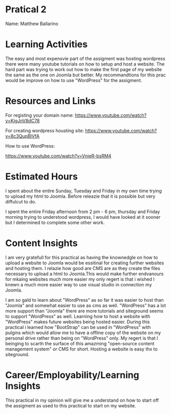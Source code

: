 # Pratical 2 
Name: Matthew Ballarino

# Learning Activities

The easy and most expensvie part of the assigment was hosting wordpress there were many youtube tutorials on how to setup and host a website. The hard part was trying to work out how to make the first page of my website the same as the one on Joomla but better. My recommandtions for this prac would be improve on how to use "WordPress" for the assigment.   

# Resources and Links

For registing your domain name:
https://www.youtube.com/watch?v=KjgJnV8dC78 

For creating wordpress housting site: 
https://www.youtube.com/watch?v=8c3QupBIVfA 

How to use WordPress: 

https://www.youtube.com/watch?v=VnjeR-bsRM4 



# Estimated Hours

I spent about the entire Sunday, Tuesday and Friday in my own time trying to upload my html to Joomla. Before releazie that it is possible but very diffulcut to do.

I spent the entire Friday afternoon from 2 pm - 6 pm, thursday and Friday morning trying to understood wordpress, I would have looked at it sooner but I determined to complete some other work. 

# Content Insights

I am very gratefull for this practical as having the knownedgle on how to upload a website to Joomla would be essitinal for creating further websites and hosting them. I relazie how good are CMS are as they create the files necessary to upload a html to Joomla.This would make further endvanours for mkaing websites much more easier my only regert is that i wished I knewn a much more easier way to use visual studio in connection my Joomla.  

I am so gald to learn about "WordPress" as so far it was easier to host than "Joomla" and somewhat easier to use as cms as well. "WordPress" has a lot more support than "Joomla" there are more tutorials and siteground seems to support "WordPress" as well. Learning how to host a website with "WordPress" makes future websites being hosted easier. During this practical i learned how "BootStrap" can be used in "WordPress" with pulgins which would allow me to have a offline copy of the website on my personal drive rather than being on "WordPress" only. My regert is that I beinging to scarth the surface of this amazming "open-source content management system" or CMS for short. Hosting a website is easy thx to siteground.  


# Career/Employability/Learning Insights
This practical in my opinion will give me a understand on how to start off the assigment as used to this practical to start on my website. 